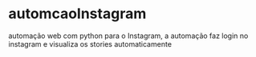 # automcaoInstagram
automação web com python para o Instagram, a automação faz login no instagram e visualiza os stories automaticamente
